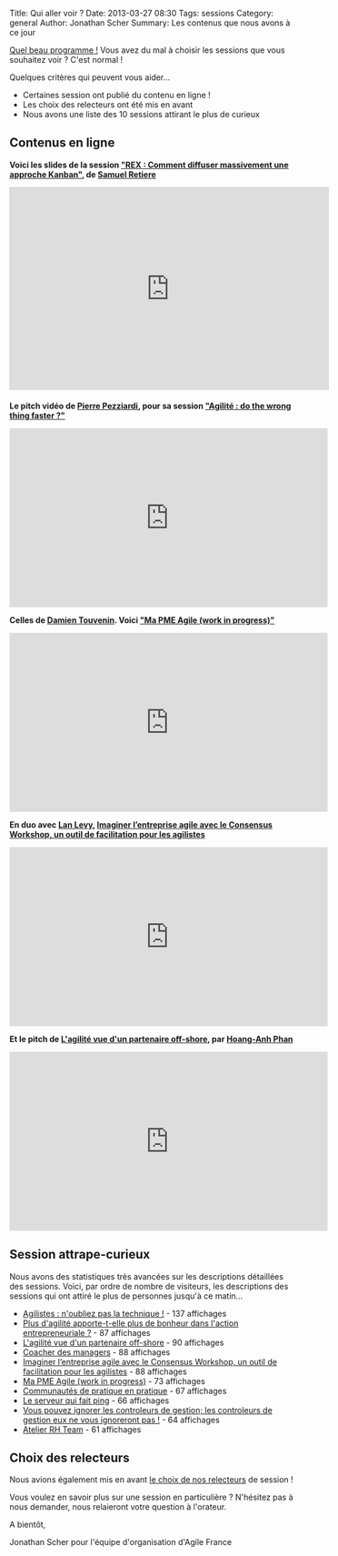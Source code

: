 Title: Qui aller voir ?
Date: 2013-03-27 08:30
Tags: sessions
Category: general
Author: Jonathan Scher
Summary: Les contenus que nous avons à ce jour

<a href="http://www.conference-agile.fr/static/programme/programme-agile-france-2013-draft-3.pdf">Quel beau programme !</a> Vous avez du mal à choisir les sessions que vous souhaitez voir ? C'est normal !

Quelques critères qui peuvent vous aider...

- Certaines session ont publié du contenu en ligne !
- Les choix des relecteurs ont été mis en avant
- Nous avons une liste des 10 sessions attirant le plus de curieux

<h2>Contenus en ligne</h2>

<b> Voici les slides de la session <a href="http://www.conference-agile.fr/sessions/rex-comment-diffuser-massivement-une-approche-kanban.html">"REX : Comment diffuser massivement une approche Kanban"</a>, de <a href="http://www.conference-agile.fr/bios/samuel-retiere.html">Samuel Retiere</a></b>

<iframe src="http://www.slideshare.net/slideshow/embed_code/20426286" width="560" height="356" frameborder="0" marginwidth="0" marginheight="0" scrolling="no" style="border:1px solid #CCC;border-width:1px 1px 0;margin-bottom:5px" allowfullscreen webkitallowfullscreen mozallowfullscreen> </iframe>

<b>Le pitch vidéo de <a href="http://www.conference-agile.fr/bios/pierre-pezziardi.html">Pierre Pezziardi</a>, pour sa session <a href="http://www.conference-agile.fr/sessions/agilite-do-the-wrong-thing-faster.html">"Agilité : do the wrong thing faster ?"</a></b>

<iframe width="560" height="315" src="http://www.youtube.com/embed/nDLjplZ_0yw" frameborder="0" allowfullscreen></iframe>

<b>Celles de <a href="http://www.conference-agile.fr/bios/damien-thouvenin.html">Damien Touvenin</a>. Voici <a href="http://www.conference-agile.fr/sessions/ma-pme-agile-work-in-progress.html">"Ma PME Agile (work in progress)"</a></b>

<iframe width="560" height="315" src="http://www.youtube.com/embed/cmwfUnFmSW4" frameborder="0" allowfullscreen></iframe>

<b>En duo avec <a href="http://www.conference-agile.fr/bios/lan-levy.html">Lan Levy</a>, <a href="http://www.conference-agile.fr/sessions/imaginer-lentreprise-agile-avec-le-consensus-workshop-un-outil-de-facilitation-pour-les-agilistes.html">Imaginer l’entreprise agile avec le Consensus Workshop, un outil de facilitation pour les agilistes</a></b>

<iframe width="560" height="315" src="http://www.youtube.com/embed/4PGR1sKc4rg" frameborder="0" allowfullscreen></iframe>

<b>Et le pitch de <a href="/sessions/lagilite-vue-dun-partenaire-off-shore.html">L'agilité vue d'un partenaire off-shore</a>, par  <a href="http://www.conference-agile.fr/bios/hoang-anh-phan.html">Hoang-Anh Phan</a></b>

<iframe width="560" height="315" src="http://www.youtube.com/embed/b2SEiAq4KVA" frameborder="0" allowfullscreen></iframe>


<h2>Session attrape-curieux</h2>
Nous avons des statistiques très avancées sur les descriptions détaillées des sessions. Voici, par ordre de nombre de visiteurs, les descriptions des sessions qui ont attiré le plus de personnes jusqu'à ce matin...

- <a href="/sessions/agilistes-noubliez-pas-la-technique.html">Agilistes : n'oubliez pas la technique !</a> - 137 affichages
- <a href="/sessions/plus-dagilite-apporte-t-elle-plus-de-bonheur-dans-laction-entrepreneuriale.html">Plus d'agilité apporte-t-elle plus de bonheur dans l'action entrepreneuriale ?</a> - 87 affichages
- <a href="/sessions/lagilite-vue-dun-partenaire-off-shore.html"> L'agilité vue d'un partenaire off-shore</a> - 90 affichages
- <a href="/sessions/coacher-des-managers.html">Coacher des managers</a> - 88 affichages
- <a href="/sessions/imaginer-lentreprise-agile-avec-le-consensus-workshop-un-outil-de-facilitation-pour-les-agilistes.html">Imaginer l’entreprise agile avec le Consensus Workshop, un outil de facilitation pour les agilistes</a> - 88 affichages
- <a href="/sessions/ma-pme-agile-work-in-progress.html">Ma PME Agile (work in progress)</a> - 73 affichages
- <a href="/sessions/communautes-de-pratique-en-pratique.html">Communautés de pratique en pratique</a> - 67 affichages
- <a href="/sessions/le-serveur-qui-fait-ping.html">Le serveur qui fait ping</a> - 66 affichages
- <a href="/sessions/vous-pouvez-ignorer-les-controleurs-de-gestion-les-controleurs-de-gestion-eux-ne-vous-ignoreront-pas.html">Vous pouvez ignorer les controleurs de gestion; les controleurs de gestion eux ne vous ignoreront pas !</a> - 64 affichages
- <a href="/sessions/atelier-rh-team.html">Atelier RH Team</a> - 61 affichages

<h2>Choix des relecteurs</h2>

Nous avions également mis en avant <a href="http://www.conference-agile.fr/nos-favoris.htm">le choix de nos relecteurs</a> de session !

Vous voulez en savoir plus sur une session en particulière ? N'hésitez pas à nous demander, nous relaieront votre question à l'orateur.

A bientôt,

Jonathan Scher pour l'équipe d'organisation d'Agile France
